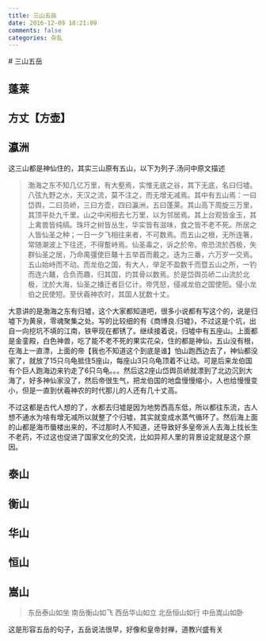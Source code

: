 ```yaml
---
title: 三山五岳
date: 2016-12-09 18:21:09
comments: false
categories: 杂乱
---
```

<p></p>
<!-- more -->
# 三山五岳

## 蓬莱
## 方丈【方壶】
## 瀛洲
 这三山都是神仙住的，其实三山原有五山，以下为列子.汤问中原文描述
 >渤海之东不知几亿万里，有大壑焉，实惟无底之谷，其下无底，名曰归墟。八弦九野之水，天汉之流，莫不注之，而无增无减焉。其中有五山焉：一曰岱舆，二曰员峤，三曰方壶，四曰瀛洲，五曰蓬莱。其山高下周旋三万里，其顶平处九千里。山之中闲相去七万里，以为邻居焉。其上台观皆金玉，其上禽兽皆纯缟。珠玕之树皆丛生，华实皆有滋味，食之皆不老不死。所居之人皆仙圣之种；一日一夕飞相往来者，不可数焉。而五山之根，无所连箸，常随潮波上下往还，不得蹔峙焉。仙圣毒之，诉之於帝。帝恐流於西极，失群仙圣之居，乃命禺彊使巨鼇十五举首而戴之。迭为三番，六万岁一交焉。五山始峙而不动。而龙伯之国，有大人，举足不盈数千而暨五山之所，一钓而连六鼇，合负而趣，归其国，灼其骨以数焉。於是岱舆员峤二山流於北极，沈於大海，仙圣之播迁者巨亿计。帝凭怒，侵减龙伯之国使阨。侵小龙伯之民使短。至伏羲神农时，其国人犹数十丈。
 
 大意讲的是渤海之东有归墟，这个大家都知道吧，很多小说都有写这个的，说是归墟下为黄泉，零魂聚集之处。写的比较细的有《商博良.归墟》，不过这是个坑，出自一向挖坑不填的江南，铁甲现在都锈了。继续接着说，归墟中有五座山。上面都是金銮殿，白色神兽，吃了能不老不死的果实花朵，住的都是神仙，五山没有根，在海上一直漂，上面的帝【我也不知道这个到底是谁】怕山跑西边去了，神仙都没家了，就放了15只乌龟抵住5座山，每座山3只乌龟顶着不让动。可是后来龙伯国有个巨人跑海边来钓走了6只乌龟。。。然后这2座山岱舆员峤就漂到了北边沉到大海了，好多神仙家没了，然后帝很生气，把龙伯国的地盘慢慢缩小，人也给慢慢变小，但是一直到伏羲神农的时代那儿的人还有几十丈高。
 
 不过这都是古代人想的了，水都去归墟是因为地势西高东低，所以都往东流，古人想不通水为啥有增无减所以就整了个归墟，其实就变成水蒸气循环了。然后海上面的山都是海市蜃楼出来的，不过那时人不知道，还导致好多皇帝派人去海上找长生不老药，不过这也促进了国家文化的交流，比如异邦人里的背景设定就是这个原因。
## 泰山
## 衡山
## 华山
## 恒山
## 嵩山

>东岳泰山如坐
南岳衡山如飞
西岳华山如立
北岳恒山如行
中岳嵩山如卧

这是形容五岳的句子，五岳说法很早，好像和皇帝封禅，道教兴盛有关